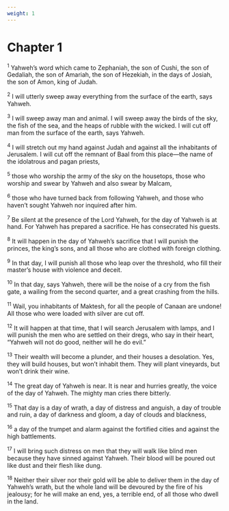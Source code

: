 ```yaml
---
weight: 1
---
```


# Chapter 1

<sup>1</sup> Yahweh’s word which came to Zephaniah, the son of Cushi, the son of Gedaliah, the son of Amariah, the son of Hezekiah, in the days of Josiah, the son of Amon, king of Judah. 

<sup>2</sup> I will utterly sweep away everything from the surface of the earth, says Yahweh. 

<sup>3</sup> I will sweep away man and animal. I will sweep away the birds of the sky, the fish of the sea, and the heaps of rubble with the wicked. I will cut off man from the surface of the earth, says Yahweh. 

<sup>4</sup> I will stretch out my hand against Judah and against all the inhabitants of Jerusalem. I will cut off the remnant of Baal from this place—the name of the idolatrous and pagan priests, 

<sup>5</sup> those who worship the army of the sky on the housetops, those who worship and swear by Yahweh and also swear by Malcam, 

<sup>6</sup> those who have turned back from following Yahweh, and those who haven’t sought Yahweh nor inquired after him. 

<sup>7</sup> Be silent at the presence of the Lord Yahweh, for the day of Yahweh is at hand. For Yahweh has prepared a sacrifice. He has consecrated his guests. 

<sup>8</sup> It will happen in the day of Yahweh’s sacrifice that I will punish the princes, the king’s sons, and all those who are clothed with foreign clothing. 

<sup>9</sup> In that day, I will punish all those who leap over the threshold, who fill their master’s house with violence and deceit. 

<sup>10</sup> In that day, says Yahweh, there will be the noise of a cry from the fish gate, a wailing from the second quarter, and a great crashing from the hills. 

<sup>11</sup> Wail, you inhabitants of Maktesh, for all the people of Canaan are undone! All those who were loaded with silver are cut off. 

<sup>12</sup> It will happen at that time, that I will search Jerusalem with lamps, and I will punish the men who are settled on their dregs, who say in their heart, “Yahweh will not do good, neither will he do evil.” 

<sup>13</sup> Their wealth will become a plunder, and their houses a desolation. Yes, they will build houses, but won’t inhabit them. They will plant vineyards, but won’t drink their wine. 

<sup>14</sup> The great day of Yahweh is near. It is near and hurries greatly, the voice of the day of Yahweh. The mighty man cries there bitterly. 

<sup>15</sup> That day is a day of wrath, a day of distress and anguish, a day of trouble and ruin, a day of darkness and gloom, a day of clouds and blackness, 

<sup>16</sup> a day of the trumpet and alarm against the fortified cities and against the high battlements. 

<sup>17</sup> I will bring such distress on men that they will walk like blind men because they have sinned against Yahweh. Their blood will be poured out like dust and their flesh like dung. 

<sup>18</sup> Neither their silver nor their gold will be able to deliver them in the day of Yahweh’s wrath, but the whole land will be devoured by the fire of his jealousy; for he will make an end, yes, a terrible end, of all those who dwell in the land. 



